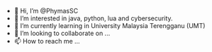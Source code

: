 - 👋 Hi, I’m @PhymasSC
- 👀 I’m interested in java, python, lua and cybersecurity.
- 🌱 I’m currently learning in University Malaysia Terengganu (UMT)
- 💞️ I’m looking to collaborate on ...
- 📫 How to reach me ...

<!---
PhymasSC/PhymasSC is a ✨ special ✨ repository because its `README.md` (this file) appears on your GitHub profile.
You can click the Preview link to take a look at your changes.
--->
